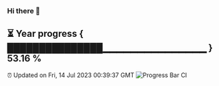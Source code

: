 ### Hi there 👋
⏳ Year progress { ███████████████▁▁▁▁▁▁▁▁▁▁▁▁▁▁▁ } 53.16 %
---
⏰ Updated on Fri, 14 Jul 2023 00:39:37 GMT
![Progress Bar CI](https://github.com/Moyi321/Moyi321/workflows/Progress%20Bar%20CI/badge.svg)
